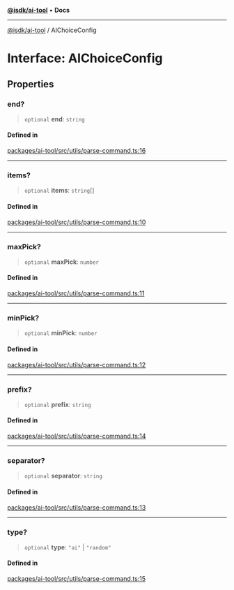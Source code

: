 [**@isdk/ai-tool**](../README.md) • **Docs**

***

[@isdk/ai-tool](../globals.md) / AIChoiceConfig

# Interface: AIChoiceConfig

## Properties

### end?

> `optional` **end**: `string`

#### Defined in

[packages/ai-tool/src/utils/parse-command.ts:16](https://github.com/isdk/ai-tool.js/blob/5f9f0083c734722103ff5468e424b48c212a55f0/src/utils/parse-command.ts#L16)

***

### items?

> `optional` **items**: `string`[]

#### Defined in

[packages/ai-tool/src/utils/parse-command.ts:10](https://github.com/isdk/ai-tool.js/blob/5f9f0083c734722103ff5468e424b48c212a55f0/src/utils/parse-command.ts#L10)

***

### maxPick?

> `optional` **maxPick**: `number`

#### Defined in

[packages/ai-tool/src/utils/parse-command.ts:11](https://github.com/isdk/ai-tool.js/blob/5f9f0083c734722103ff5468e424b48c212a55f0/src/utils/parse-command.ts#L11)

***

### minPick?

> `optional` **minPick**: `number`

#### Defined in

[packages/ai-tool/src/utils/parse-command.ts:12](https://github.com/isdk/ai-tool.js/blob/5f9f0083c734722103ff5468e424b48c212a55f0/src/utils/parse-command.ts#L12)

***

### prefix?

> `optional` **prefix**: `string`

#### Defined in

[packages/ai-tool/src/utils/parse-command.ts:14](https://github.com/isdk/ai-tool.js/blob/5f9f0083c734722103ff5468e424b48c212a55f0/src/utils/parse-command.ts#L14)

***

### separator?

> `optional` **separator**: `string`

#### Defined in

[packages/ai-tool/src/utils/parse-command.ts:13](https://github.com/isdk/ai-tool.js/blob/5f9f0083c734722103ff5468e424b48c212a55f0/src/utils/parse-command.ts#L13)

***

### type?

> `optional` **type**: `"ai"` \| `"random"`

#### Defined in

[packages/ai-tool/src/utils/parse-command.ts:15](https://github.com/isdk/ai-tool.js/blob/5f9f0083c734722103ff5468e424b48c212a55f0/src/utils/parse-command.ts#L15)
